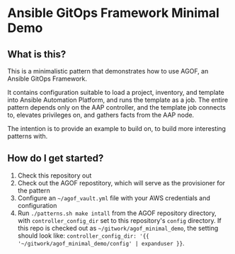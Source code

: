 # Ansible GitOps Framework Minimal Demo

## What is this?

This is a minimalistic pattern that demonstrates how to use AGOF, an Ansible GitOps Framework.

It contains configuration suitable to load a project, inventory, and template into Ansible Automation Platform, and runs the template as a job. The entire pattern depends only on the AAP controller, and the template job connects to, elevates privileges on, and gathers facts from the AAP node.

The intention is to provide an example to build on, to build more interesting patterns with.

## How do I get started?

1. Check this repository out
1. Check out the AGOF repostitory, which will serve as the provisioner for the pattern
1. Configure an `~/agof_vault.yml` file with your AWS credentials and configuration
1. Run `./patterns.sh make intall` from the AGOF repository directory, with `controller_config_dir` set to this repository's `config` directory. If this repo is checked out as `~/gitwork/agof_minimal_demo`, the setting should look like: `controller_config_dir: '{{ '~/gitwork/agof_minimal_demo/config' | expanduser }}`.
